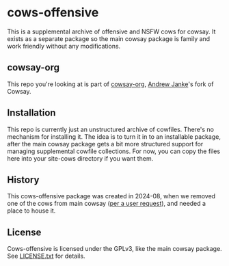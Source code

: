 # cows-offensive

This is a supplemental archive of offensive and NSFW cows for cowsay. It exists as a separate package so the main cowsay package is family and work friendly without any modifications.

## cowsay-org

This repo you're looking at is part of [cowsay-org](https://github.com/cowsay-org/cowsay), [Andrew Janke](https://github.com/apjanke/)'s fork of Cowsay.

## Installation

This repo is currently just an unstructured archive of cowfiles. There's no mechanism for installing it. The idea is to turn it in to an installable package, after the main cowsay package gets a bit more structured support for managing supplemental cowfile collections. For now, you can copy the files here into your site-cows directory if you want them.

## History

This cows-offensive package was created in 2024-08, when we removed one of the cows from main cowsay ([per a user request](https://github.com/cowsay-org/cowsay/issues/46)), and needed a place to house it.

## License

Cows-offensive is licensed under the GPLv3, like the main cowsay package. See [LICENSE.txt](LICENSE.txt) for details.
